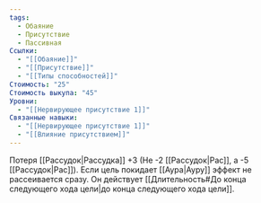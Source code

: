 ```yaml
---
tags:
  - Обаяние
  - Присутствие
  - Пассивная
Ссылки:
  - "[[Обаяние]]"
  - "[[Присутствие]]"
  - "[[Типы способностей]]"
Стоимость: "25"
Стоимость выкупа: "45"
Уровни:
  - "[[Нервирующее присутствие 1]]"
Связанные навыки:
  - "[[Нервирующее присутствие 1]]"
  - "[[Влияние присутствием]]"
---
```

Потеря [[Рассудок|Рассудка]] +3 (Не -2 [[Рассудок|Рас]], а -5 [[Рассудок|Рас]]). Если цель покидает [[Аура|Ауру]] эффект не рассеивается сразу. Он действует [[Длительность#До конца следующего хода цели|до конца следующего хода цели]].